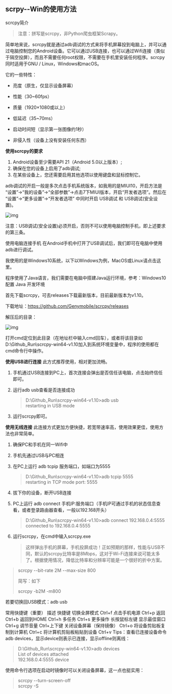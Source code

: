 ## scrpy--Win的使用方法

scrcpy简介

> 注意：拼写是scrcpy，非Python爬虫框架Scrapy。

简单地来说，scrcpy就是通过adb调试的方式来将手机屏幕投到电脑上，并可以通过电脑控制您的Android设备。它可以通过USB连接，也可以通过Wifi连接（类似于隔空投屏），而且不需要任何root权限，不需要在手机里安装任何程序。scrcpy同时适用于GNU / Linux，Windows和macOS。

它的一些特性：
- 亮度（原生，仅显示设备屏幕）

- 性能（30~60fps）

- 质量（1920×1080或以上）

- 低延迟（35~70ms）

- 启动时间短（显示第一张图像约1秒）

- 非侵入性（设备上没有安装任何东西）

**使用scrcpy的要求**

1. Android设备至少需要API 21（Android 5.0以上版本）;
2. 确保在您的设备上启用了adb调试;
3. 在某些设备上，您还需要启用其他选项以使用键盘和鼠标控制它。

adb调试的开启一般是多次点击手机系统版本，如我用的是MIUI10，开启方法是 “设置”->“我的设备”->“全部参数”->点击7下MIUI版本，开启“开发者选项”。然后在 “设置”->“更多设置”->“开发者选项” 中同时开启 USB调试 和 USB调试(安全设置)。

![img](https://imgconvert.csdnimg.cn/aHR0cHM6Ly9waWMuemh5b25nLmNuL2ltYWdlcy8yMDE5LzA4LzE4LzIwMTkwODE4MTQyMDA2LnBuZw)

注意：USB调试(安全设置)必须开启，否则不可以使用电脑控制手机，即上述要求的第三条。

使用电脑连接手机
在Android手机中打开了USB调试后，我们即可在电脑中使用adb进行调试。

我使用的是Windows10系统，以下以Windows为例，MacOS或Linux请点击这里。

程序使用了Java语言，我们需要在电脑中搭建Java运行环境，参考：Windows10 配置 Java 开发环境

首先下载scrcpy，可去releases下载最新版本，目前最新版本为v1.10。

下载地址：https://github.com/Genymobile/scrcpy/releases

解压后的目录：

![img](https://imgconvert.csdnimg.cn/aHR0cHM6Ly9waWMuemh5b25nLmNuL2ltYWdlcy8yMDE5LzA4LzE4LzIwMTkwODE4MTQ1NTU3LnBuZw)

打开cmd定位到此目录（在地址栏中输入cmd回车），或者将该目录如D:\Github_Run\scrcpy-win64-v1.10加入到系统环境变量中，程序的使用都在cmd命令行中操作。

**使用USB进行连接**
此方式推荐使用，相对更加流畅。

1. 手机通过USB连接到PC上，首次连接会弹出是否信任该电脑，点击始终信任即可。

2. 运行adb usb查看是否连接成功

   > D:\Github_Run\scrcpy-win64-v1.10>adb usb   
   > restarting in USB mode

3. 运行scrcpy即可。

**使用无线连接**
  此连接方式更加方便快捷，若宽带速率高，使用效果更佳，使用方法也非常简单。

1. 确保PC和手机在同一Wifi中

2. 手机先通过USB与PC相连

3. 在PC上运行 adb tcpip 服务端口，如端口为5555

   > D:\Github_Run\scrcpy-win64-v1.10>adb tcpip 5555  
   > restarting in TCP mode port: 5555

4. 拔下你的设备，断开USB连接

5. PC上运行 adb connect 手机IP:服务端口（手机IP可通过手机的状态信息查看，或者登录路由器查看，一般以192.168开头）
   > D:\Github_Run\scrcpy-win64-v1.10>adb connect 192.168.0.4:5555                      
   > connected to 192.168.0.4:5555

6. 运行scrcpy，在cmd中输入scrcpy.exe

   > 这样弹出手机的屏幕，手机投屏成功！正如预期的那样，性能与USB不同，默认的scrcpy比特率是8Mbps，这对于Wi-Fi连接来说可能太多了。根据使用情况，降低比特率和分辨率可能是一个很好的折中方案。

> scrcpy --bit-rate 2M --max-size 800
>
> 简写：如下
>
> scrcpy -b2M -m800

若要切换回USB模式：adb usb

常用快捷键（重要）
描述	快捷键
切换全屏模式	Ctrl+f
点击手机电源	Ctrl+p
返回	Ctrl+b
返回到HOME	Ctrl+h
多任务	Ctrl+s
更多操作	长按鼠标左键
显示最佳窗口	Ctrl+g
调节音量	Ctrl+上下键
关闭设备屏幕（保持镜像）	Ctrl+o
将设备剪贴板复制到计算机	Ctrl+c
将计算机剪贴板粘贴到设备	Ctrl+v
Tips：查看已连接设备命令adb devices，显示device则表示已连接，显示offline则离线：

> D:\Github_Run\scrcpy-win64-v1.10>adb devices  
> List of devices attached   
> 192.168.0.4:5555        device

使用命令行选项在启动时镜像时可以关闭设备屏幕，这一点也挺实用：

> scrcpy --turn-screen-off  
> scrcpy -S